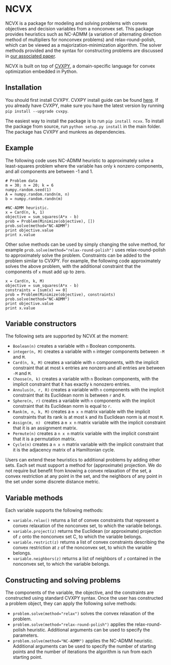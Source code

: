 NCVX
====

NCVX is a package for modeling and solving problems with convex objectives and decision variables from a nonconvex set. This package provides heuristics such as NC-ADMM (a variation of alternating direction method of multipliers for nonconvex problems) and relax-round-polish, which can be viewed as a majorization-minimization algorithm. The solver methods provided and the syntax for constructing problems are discussed in [our associated paper](http://stanford.edu/~boyd/papers/ncvx.html).

NCVX is built on top of [CVXPY](http://www.cvxpy.org/), a domain-specific language for convex optimization embedded in Python.

Installation
------------
You should first install CVXPY. CVXPY install guide can be found [here](http://www.cvxpy.org/). If you already have CVXPY, make sure you have the latest version by running ``pip install --upgrade cvxpy``.

The easiest way to install the package is to run ``pip install ncvx``. To install the package from source, run ``python setup.py install`` in the main folder. The package has CVXPY and munkres as dependencies.

Example
-------
The following code uses NC-ADMM heuristic to approximately solve a least-squares problem where the variable has only ``k`` nonzero components, and all components are between -1 and 1.
```
# Problem data
m = 30; n = 20; k = 6
numpy.random.seed(1)
A = numpy.random.randn(m, n)
b = numpy.random.randn(m)

#NC-ADMM heuristic.
x = Card(n, k, 1)
objective = sum_squares(A*x - b)
prob = Problem(Minimize(objective), [])
prob.solve(method="NC-ADMM")
print objective.value
print x.value
```
Other solve methods can be used by simply changing the solve method, for example ``prob.solve(method="relax-round-polish")`` uses relax-round-polish to approximately solve the problem. Constraints can be added to the problem similar to CVXPY. For example, the following code approximately solves the above problem, with the additional constraint that the components of ``x`` must add up to zero.
```
x = Card(n, k, M)
objective = sum_squares(A*x - b)
constraints = [sum(x) == 0]
prob = Problem(Minimize(objective), constraints)
prob.solve(method="NC-ADMM")
print objective.value
print x.value
```

Variable constructors
---------------------
The following sets are supported by NCVX at the moment:
* ``Boolean(n)`` creates a variable with ``n`` Boolean components.
* ``integer(n, M)`` creates a variable with ``n`` integer components between ``-M`` and ``M``.
* ``Card(n, k, M)`` creates a variable with ``n`` components, with the implicit constraint that at most ``k`` entries are nonzero and all entries are between ``-M`` and ``M``.
* ``Choose(n, k)`` creates a variable with ``n`` Boolean components, with the implicit constraint that it has exactly ``k`` nonozero entries.
* ``Annulus(n, r, R)`` creates a variable with ``n`` components with the implicit constraint that its Euclidean norm is between ``r`` and ``R``.
* ``Sphere(n, r)`` creates a variable with ``n`` components with the implicit constraint that its Euclidean norm is equal to ``r``.
* ``Rank(m, n, k, M)`` creates a ``m x n`` matrix variable with the implicit constraints that its rank is at most ``k`` and its Euclidean norm is at most ``M``.
* ``Assign(m, n) `` creates a ``m x n`` matrix variable with the implicit constraint that it is an assignment matrix.
* ``Permute(n)`` creates a ``n x n`` matrix variable with the implicit constraint that it is a permutation matrix.
* ``Cycle(n)`` creates a ``n x n`` matrix variable with the implicit constraint that it is the adjacency matrix of a Hamiltonian cycle.


Users can extend these heuristics to additional problems by adding other sets. Each set must support a method for (approximate) projection. We do not require but benefit from knowing a convex relaxation of the set, a convex restriction at any point in the set, and the neighbors of any point in the set under some discrete distance metric.

Variable methods
----------------
Each variable supports the following methods:
* ``variable.relax()`` returns a list of convex constraints that represent a convex relaxation of the nonconvex set, to which the variable belongs.
* ``variable.project(z)`` returns the Euclidean (or approximate) projection of ``z`` onto the nonconvex set C, to which the variable belongs.
* ``variable.restrict(z)`` returns a list of convex constraints describing the convex restriction at ``z`` of the nonconvex set, to which the variable belongs.
* ``variable.neighbors(z)`` returns a list of neighbors of ``z`` contained in the nonconvex set, to which the variable belongs.

Constructing and solving problems
---------------------------------
The components of the variable, the objective, and the constraints are constructed using standard CVXPY syntax. Once the user has constructed a problem object, they can apply the following solve methods:
* ``problem.solve(method="relax")`` solves the convex relaxation of the problem.
* ``problem.solve(method="relax-round-polish")`` applies the relax-round-polish heuristic. Additional arguments can be used to specify the parameters.
* ``problem.solve(method="NC-ADMM")`` applies the NC-ADMM heuristic. Additional arguments can be used to specify the number of starting points and the number of iterations the algorithm is run from each starting point.
